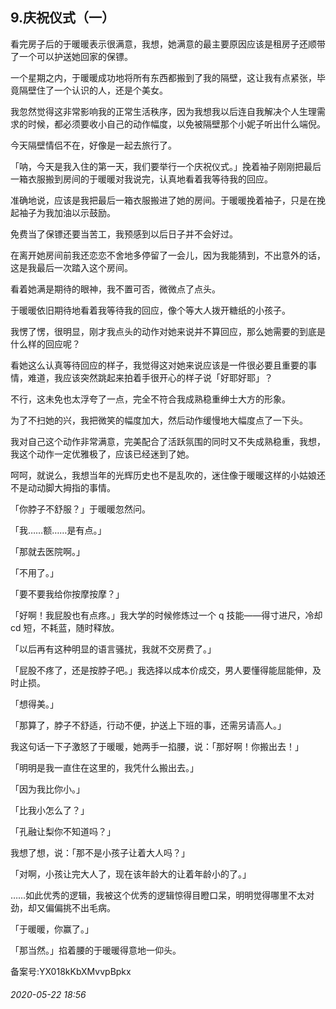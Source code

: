 ## 9.庆祝仪式（一）
看完房子后的于暖暖表示很满意，我想，她满意的最主要原因应该是租房子还顺带了一个可以护送她回家的保镖。


一个星期之内，于暖暖成功地将所有东西都搬到了我的隔壁，这让我有点紧张，毕竟隔壁住了一个认识的人，还是个美女。


我忽然觉得这非常影响我的正常生活秩序，因为我想我以后连自我解决个人生理需求的时候，都必须要收小自己的动作幅度，以免被隔壁那个小妮子听出什么端倪。


今天隔壁情侣不在，好像是一起去旅行了。


「呐，今天是我入住的第一天，我们要举行一个庆祝仪式。」挽着袖子刚刚把最后一箱衣服搬到房间的于暖暖对我说完，认真地看着我等待我的回应。


准确地说，应该是我把最后一箱衣服搬进了她的房间。于暖暖挽着袖子，只是在挽起袖子为我加油以示鼓励。


免费当了保镖还要当苦工，我预感到以后日子并不会好过。


在离开她房间前我还恋恋不舍地多停留了一会儿，因为我能猜到，不出意外的话，这是我最后一次踏入这个房间。


看着她满是期待的眼神，我不置可否，微微点了点头。


于暖暖依旧期待地看着我等待我的回应，像个等大人拨开糖纸的小孩子。


我愣了愣，很明显，刚才我点头的动作对她来说并不算回应，那么她需要的到底是什么样的回应呢？


看她这么认真等待回应的样子，我觉得这对她来说应该是一件很必要且重要的事情，难道，我应该突然跳起来拍着手很开心的样子说「好耶好耶」？


不行，这未免也太浮夸了一点，完全不符合我成熟稳重绅士大方的形象。


为了不扫她的兴，我把微笑的幅度加大，然后动作缓慢地大幅度点了一下头。


我对自己这个动作非常满意，完美配合了活跃氛围的同时又不失成熟稳重，我想，我这个动作一定优雅极了，应该已经迷到了她。


呵呵，就说么，我想当年的光辉历史也不是乱吹的，迷住像于暖暖这样的小姑娘还不是动动脚大拇指的事情。


「你脖子不舒服？」于暖暖忽然问。


「我……额……是有点。」


「那就去医院啊。」


「不用了。」


「要不要我给你按摩按摩？」


「好啊！我屁股也有点疼。」我大学的时候修炼过一个 q 技能——得寸进尺，冷却 cd 短，不耗蓝，随时释放。


「以后再有这种明显的语言骚扰，我就不交房费了。」


「屁股不疼了，还是按脖子吧。」我选择以成本价成交，男人要懂得能屈能伸，及时止损。


「想得美。」


「那算了，脖子不舒适，行动不便，护送上下班的事，还需另请高人。」


我这句话一下子激怒了于暖暖，她两手一掐腰，说：「那好啊！你搬出去！」


「明明是我一直住在这里的，我凭什么搬出去。」


「因为我比你小。」


「比我小怎么了？」


「孔融让梨你不知道吗？」


我想了想，说：「那不是小孩子让着大人吗？」


「对啊，小孩让完大人了，现在该年龄大的让着年龄小的了。」


……如此优秀的逻辑，我被这个优秀的逻辑惊得目瞪口呆，明明觉得哪里不太对劲，却又偏偏挑不出毛病。


「于暖暖，你赢了。」


「那当然。」掐着腰的于暖暖得意地一仰头。


备案号:YX018kKbXMvvpBpkx


###### 2020-05-22 18:56
